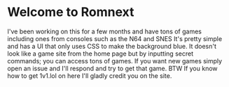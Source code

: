 # Welcome to Romnext
 I've been working on this for a few months and have tons of games including ones from consoles such as the N64 and SNES
 It's pretty simple and has a UI that only uses CSS to make the background blue. It doesn't look like a game site from the home page but by inputting secret commands; you can access tons of games.
 If you want new games simply open an issue and I'll respond and try to get that game.
 BTW If you know how to get 1v1.lol on here I'll gladly credit you on the site.
